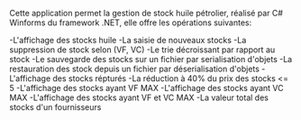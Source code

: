 Cette application permet la gestion de stock huile pétrolier, réalisé par C# Winforms du framework .NET, elle offre les opérations suivantes:

-L'affichage des stocks huile
-La saisie de nouveaux stocks
-La suppression de stock selon (VF, VC)
-Le trie décroissant par rapport au stock
-Le sauvegarde des stocks sur un fichier par serialisation d'objets
-La restauration des stock depuis un fichier par déserialisation d'objets
-L'affichage des stocks répturés
-La réduction à 40% du prix des stocks <= 5
-L'affichage des stocks ayant VF MAX
-L'affichage des stocks ayant VC MAX
-L'affichage des stocks ayant VF et VC MAX
-La valeur total des stocks d'un fournisseurs
